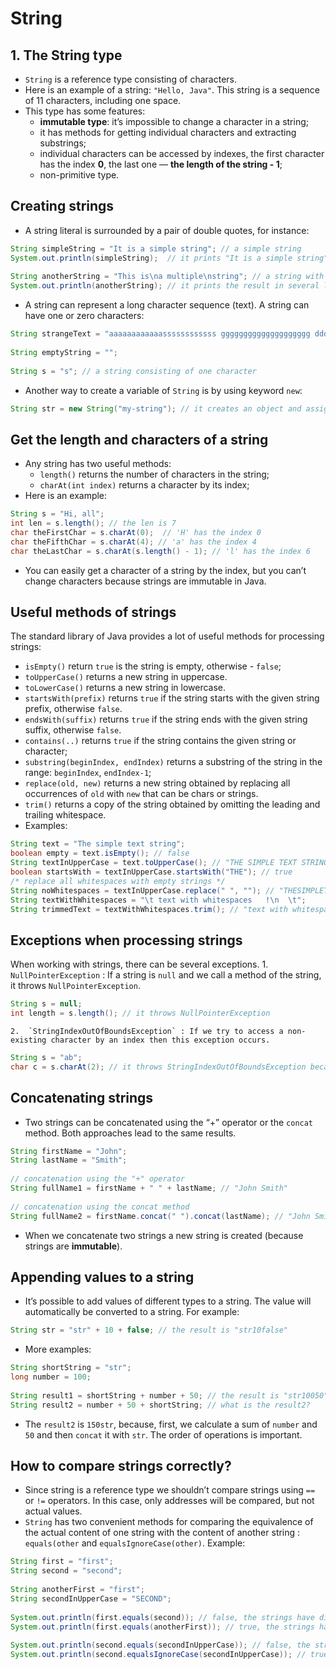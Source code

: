 # String
## 1. The String type
* `String` is a reference type consisting of characters.
* Here is an example of a string: `"Hello, Java"`. This string is a sequence of 11 characters, including one space.
* This type has some features:
	* **immutable type**: it’s impossible to change a character in a string;
	* it has methods for getting individual characters and extracting substrings;
	* individual characters can be accessed by indexes, the first character has the index **0**, the last one — **the length of the string - 1**;
	* non-primitive type.

## Creating strings
* A string literal is surrounded by a pair of double quotes, for instance:
```java
String simpleString = "It is a simple string"; // a simple string
System.out.println(simpleString);  // it prints "It is a simple string"
 
String anotherString = "This is\na multiple\nstring"; // a string with escape sequences
System.out.println(anotherString); // it prints the result in several lines 
```
* A string can represent a long character sequence (text). A string can have one or zero characters:
```java
String strangeText = "aaaaaaaaaaaassssssssssss gggggggggggggggggggg ddddddddddd qqqqqq ffff";
 
String emptyString = "";
 
String s = "s"; // a string consisting of one character 
```
* Another way to create a variable of `String` is by using keyword `new`:
```java
String str = new String("my-string"); // it creates an object and assigns it to the variable
```

## Get the length and characters of a string
* Any string has two useful methods:
	* `length()` returns the number of characters in the string;
	* `charAt(int index)` returns a character by its index;
* Here is an example:
```java
String s = "Hi, all";
int len = s.length(); // the len is 7
char theFirstChar = s.charAt(0);  // 'H' has the index 0
char theFifthChar = s.charAt(4); // 'a' has the index 4
char theLastChar = s.charAt(s.length() - 1); // 'l' has the index 6
```

* You can easily get a character of a string by the index, but you can’t change characters because strings are immutable in Java.

## Useful methods of strings
The standard library of Java provides a lot of useful methods for processing strings:
* `isEmpty()` return `true` is the string is empty, otherwise - `false`;
* `toUpperCase()` returns a new string in uppercase.
* `toLowerCase()` returns a new string in lowercase.
* `startsWith(prefix)` returns `true` if the string starts with the given string prefix, otherwise `false`.
* `endsWith(suffix)` returns `true` if the string ends with the given string suffix, otherwise `false`.
* `contains(..)` returns `true` if the string contains the given string or character;
* `substring(beginIndex, endIndex)` returns a substring of the string in the range: `beginIndex`, `endIndex-1`;
* `replace(old, new)` returns a new string obtained by replacing all occurrences of `old` with `new` that can be chars or strings.
* `trim()` returns a copy of the string obtained by omitting the leading and trailing whitespace.
* Examples:
```java
String text = "The simple text string";
boolean empty = text.isEmpty(); // false
String textInUpperCase = text.toUpperCase(); // "THE SIMPLE TEXT STRING"
boolean startsWith = textInUpperCase.startsWith("THE"); // true
/* replace all whitespaces with empty strings */
String noWhitespaces = textInUpperCase.replace(" ", ""); // "THESIMPLETEXTSTRING"
String textWithWhitespaces = "\t text with whitespaces   !\n  \t";
String trimmedText = textWithWhitespaces.trim(); // "text with whitespaces   !"
```

## Exceptions when processing strings
When working with strings, there can be several exceptions.
	1. `NullPointerException` : If a string is `null` and we call a method of the string, it throws `NullPointerException`.
```java
String s = null;
int length = s.length(); // it throws NullPointerException	
```
	2.  `StringIndexOutOfBoundsException` : If we try to access a non-existing character by an index then this exception occurs.
```java
String s = "ab";
char c = s.charAt(2); // it throws StringIndexOutOfBoundsException because indexing starts with 0
```

## Concatenating strings
* Two strings can be concatenated using the “+” operator or the `concat` method.  Both approaches lead to the same results.
```java
String firstName = "John";
String lastName = "Smith";
 
// concatenation using the "+" operator
String fullName1 = firstName + " " + lastName; // "John Smith"
 
// concatenation using the concat method 
String fullName2 = firstName.concat(" ").concat(lastName); // "John Smith" 
```

* When we concatenate two strings a new string is created (because strings are **immutable**).

## Appending values to a string
* It’s possible to add values of different types to a string. The value will automatically be converted to a string. For example:
```java
String str = "str" + 10 + false; // the result is "str10false" 
```
* More examples:
```java
String shortString = "str";
long number = 100;
 
String result1 = shortString + number + 50; // the result is "str10050"
String result2 = number + 50 + shortString; // what is the result2? 
```
* The `result2` is `150str`, because, first, we calculate a sum of `number` and `50` and then `concat` it with `str`. The order of operations is important.

## How to compare strings correctly?
* Since string is a reference type we shouldn’t compare strings using `==` or `!=` operators. In this case, only addresses will be compared, but not actual values.
* `String` has two convenient methods for comparing the equivalence of the actual content of one string with the content of another string : `equals(other` and `equalsIgnoreCase(other)`. Example:
```java
String first = "first";
String second = "second";
 
String anotherFirst = "first";
String secondInUpperCase = "SECOND";
 
System.out.println(first.equals(second)); // false, the strings have different values
System.out.println(first.equals(anotherFirst)); // true, the strings have the same value
 
System.out.println(second.equals(secondInUpperCase)); // false, the strings have different cases
System.out.println(second.equalsIgnoreCase(secondInUpperCase)); // true, it ignores cases
```
